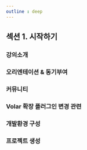 ```yaml
--- 
outline : deep
---
```


## 섹션 1. 시작하기
### 강의소개
### 오리엔테이션 & 동기부여
### 커뮤니티
### Volar 확장 플러그인 변경 관련
### 개발환경 구성
### 프로젝트 생성